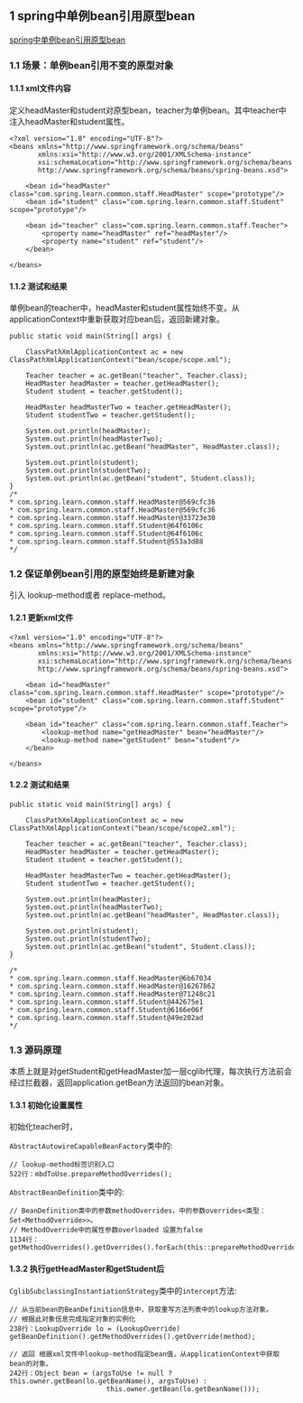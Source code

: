 ## 1 spring中单例bean引用原型bean

[spring中单例bean引用原型bean](https://blog.csdn.net/qq_40866844/article/details/122012130)

### 1.1 场景：单例bean引用不变的原型对象

#### 1.1.1 xml文件内容

定义headMaster和student对原型bean，teacher为单例bean。其中teacher中注入headMaster和student属性。

```
<?xml version="1.0" encoding="UTF-8"?>
<beans xmlns="http://www.springframework.org/schema/beans"
       xmlns:xsi="http://www.w3.org/2001/XMLSchema-instance"
       xsi:schemaLocation="http://www.springframework.org/schema/beans
       http://www.springframework.org/schema/beans/spring-beans.xsd">

    <bean id="headMaster" class="com.spring.learn.common.staff.HeadMaster" scope="prototype"/>
    <bean id="student" class="com.spring.learn.common.staff.Student" scope="prototype"/>

    <bean id="teacher" class="com.spring.learn.common.staff.Teacher">
        <property name="headMaster" ref="headMaster"/>
        <property name="student" ref="student"/>
    </bean>

</beans>
```

#### 1.1.2 测试和结果

单例bean的teacher中，headMaster和student属性始终不变。从applicationContext中重新获取对应bean后，返回新建对象。

```
public static void main(String[] args) {

    ClassPathXmlApplicationContext ac = new ClassPathXmlApplicationContext("bean/scope/scope.xml");

    Teacher teacher = ac.getBean("teacher", Teacher.class);
    HeadMaster headMaster = teacher.getHeadMaster();
    Student student = teacher.getStudent();

    HeadMaster headMasterTwo = teacher.getHeadMaster();
    Student studentTwo = teacher.getStudent();

    System.out.println(headMaster);
    System.out.println(headMasterTwo);
    System.out.println(ac.getBean("headMaster", HeadMaster.class));

    System.out.println(student);
    System.out.println(studentTwo);
    System.out.println(ac.getBean("student", Student.class));
}
/*
* com.spring.learn.common.staff.HeadMaster@569cfc36
* com.spring.learn.common.staff.HeadMaster@569cfc36
* com.spring.learn.common.staff.HeadMaster@33723e30
* com.spring.learn.common.staff.Student@64f6106c
* com.spring.learn.common.staff.Student@64f6106c
* com.spring.learn.common.staff.Student@553a3d88
*/
```

### 1.2 保证单例bean引用的原型始终是新建对象

引入 lookup-method或者 replace-method。

#### 1.2.1 更新xml文件

```
<?xml version="1.0" encoding="UTF-8"?>
<beans xmlns="http://www.springframework.org/schema/beans"
       xmlns:xsi="http://www.w3.org/2001/XMLSchema-instance"
       xsi:schemaLocation="http://www.springframework.org/schema/beans
       http://www.springframework.org/schema/beans/spring-beans.xsd">

    <bean id="headMaster" class="com.spring.learn.common.staff.HeadMaster" scope="prototype"/>
    <bean id="student" class="com.spring.learn.common.staff.Student" scope="prototype"/>

    <bean id="teacher" class="com.spring.learn.common.staff.Teacher">
        <lookup-method name="getHeadMaster" bean="headMaster"/>
        <lookup-method name="getStudent" bean="student"/>
    </bean>

</beans>
```

#### 1.2.2 测试和结果

```
public static void main(String[] args) {

    ClassPathXmlApplicationContext ac = new ClassPathXmlApplicationContext("bean/scope/scope2.xml");

    Teacher teacher = ac.getBean("teacher", Teacher.class);
    HeadMaster headMaster = teacher.getHeadMaster();
    Student student = teacher.getStudent();

    HeadMaster headMasterTwo = teacher.getHeadMaster();
    Student studentTwo = teacher.getStudent();

    System.out.println(headMaster);
    System.out.println(headMasterTwo);
    System.out.println(ac.getBean("headMaster", HeadMaster.class));

    System.out.println(student);
    System.out.println(studentTwo);
    System.out.println(ac.getBean("student", Student.class));
}

/*
* com.spring.learn.common.staff.HeadMaster@6b67034
* com.spring.learn.common.staff.HeadMaster@16267862
* com.spring.learn.common.staff.HeadMaster@71248c21
* com.spring.learn.common.staff.Student@442675e1
* com.spring.learn.common.staff.Student@6166e06f
* com.spring.learn.common.staff.Student@49e202ad
*/
```

### 1.3 源码原理

本质上就是对getStudent和getHeadMaster加一层cglib代理，每次执行方法前会经过拦截器，返回application.getBean方法返回的bean对象。

#### 1.3.1 初始化设置属性
初始化teacher时，

`AbstractAutowireCapableBeanFactory`类中的:
```
// lookup-method标签识别入口
522行：mbdToUse.prepareMethodOverrides();
```

`AbstractBeanDefinition`类中的:
```
// BeanDefinition类中的参数methodOverrides，中的参数overrides<类型：Set<MethodOverride>>。
// MethodOverride中的属性参数overloaded 设置为false
1134行：getMethodOverrides().getOverrides().forEach(this::prepareMethodOverride);
```

#### 1.3.2 执行getHeadMaster和getStudent后

`CglibSubclassingInstantiationStrategy`类中的`intercept`方法:

```
// 从当前bean的BeanDefinition信息中，获取重写方法列表中的lookup方法对象。
// 根据此对象信息完成指定对象的实例化
238行：LookupOverride lo = (LookupOverride) getBeanDefinition().getMethodOverrides().getOverride(method);

// 返回 根据xml文件中lookup-method指定bean值，从applicationContext中获取bean的对象。
242行：Object bean = (argsToUse != null ? this.owner.getBean(lo.getBeanName(), argsToUse) :
						this.owner.getBean(lo.getBeanName()));
```